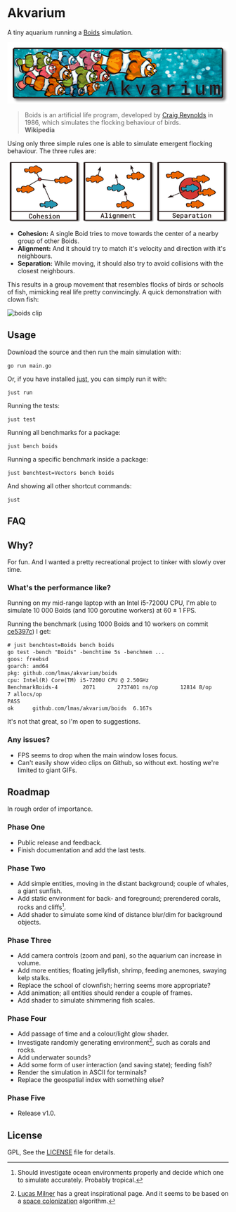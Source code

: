 
# Akvarium

A tiny aquarium running a [Boids] simulation.

![banner]

> Boids is an artificial life program,
> developed by [Craig Reynolds] in 1986,
> which simulates the flocking behaviour of birds.\
> **Wikipedia**

Using only three simple rules one is able to simulate emergent flocking behaviour.
The three rules are:

![rules]

- **Cohesion:** A single Boid tries to move towards the center of a nearby group of other Boids.
- **Alignment:** And it should try to match it's velocity and direction with it's neighbours.
- **Separation:** While moving, it should also try to avoid collisions with the closest neighbours.

This results in a group movement that resembles flocks of birds or schools of fish,
mimicking real life pretty convincingly.
A quick demonstration with clown fish:

![boids clip]

[Boids]: https://en.wikipedia.org/wiki/Boids
[banner]: ./assets/banner.png
[Craig Reynolds]: https://www.red3d.com/cwr/boids/
[rules]: ./assets/rules.png
[boids clip]: ./assets/boids.gif



## Usage

Download the source and then run the main simulation with:

    go run main.go

Or, if you have installed [just], you can simply run it with:

    just run

Running the tests:

    just test

Running all benchmarks for a package:

    just bench boids

Running a specific benchmark inside a package:

    just benchtest=Vectors bench boids

And showing all other shortcut commands:

    just



## FAQ

## Why?

For fun. And I wanted a pretty recreational project to tinker with slowly over time.

### What's the performance like?

Running on my mid-range laptop with an Intel i5-7200U CPU,
I'm able to simulate 10 000 Boids (and 100 goroutine workers) at 60 ± 1 FPS.

Running the benchmark (using 1000 Boids and 10 workers on commit [ce5397c]) I get:

```
# just benchtest=Boids bench boids
go test -bench "Boids" -benchtime 5s -benchmem ...
goos: freebsd
goarch: amd64
pkg: github.com/lmas/akvarium/boids
cpu: Intel(R) Core(TM) i5-7200U CPU @ 2.50GHz
BenchmarkBoids-4   	    2071	   2737401 ns/op	   12814 B/op	       7 allocs/op
PASS
ok  	github.com/lmas/akvarium/boids	6.167s
```

It's not that great, so I'm open to suggestions.

### Any issues?

- FPS seems to drop when the main window loses focus.
- Can't easily show video clips on Github, so without ext. hosting we're limited to giant GIFs.



## Roadmap

In rough order of importance.

### Phase One

- Public release and feedback.
- Finish documentation and add the last tests.

### Phase Two

- Add simple entities, moving in the distant background; couple of whales, a giant sunfish.
- Add static environment for back- and foreground; prerendered corals, rocks and cliffs[^1].
- Add shader to simulate some kind of distance blur/dim for background objects.

### Phase Three

- Add camera controls (zoom and pan), so the aquarium can increase in volume.
- Add more entities; floating jellyfish, shrimp, feeding anemones, swaying kelp stalks.
- Replace the school of clownfish; herring seems more appropriate?
- Add animation; all entities should render a couple of frames.
- Add shader to simulate shimmering fish scales.

### Phase Four

- Add passage of time and a colour/light glow shader.
- Investigate randomly generating environment[^2], such as corals and rocks.
- Add underwater sounds?
- Add some form of user interaction (and saving state); feeding fish?
- Render the simulation in ASCII for terminals?
- Replace the geospatial index with something else?

### Phase Five

- Release v1.0.



## License

GPL, See the [LICENSE] file for details.



[just]: https://github.com/casey/just
[ce5397c]: https://github.com/lmas/akvarium/commit/ce5397cee27cf6f4698a6bcff17b314aaca788b5
[LICENSE]: LICENSE
[Lucas Milner]: https://www.lucasmilner.com/growing-virtual-coral
[space colonization]: http://marcinignac.com/experiments/space-colonization/

[^1]: Should investigate ocean environments properly and decide which one to simulate accurately. Probably tropical.
[^2]: [Lucas Milner] has a great inspirational page. And it seems to be based on a [space colonization] algorithm.
